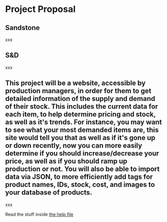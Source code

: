# Project Proposal

## Sandstone

xxx

## S&D

xxx

## This project will be a website, accessible by production managers, in order for them to get detailed information of the supply and demand of their stock. This includes the current data for each item, to help determine pricing and stock, as well as it's trends. For instance, you may want to see what your most demanded items are, this site would tell you that as well as if it's gone up or down recently, now you can more easily determine if you should increase/decrease your price, as well as if you should ramp up production or not. You will also be able to import data via JSON, to more efficiently add tags for product names, IDs, stock, cost, and images to your database of products.

xxx

Read the stuff inside [the help file](HELP.md)